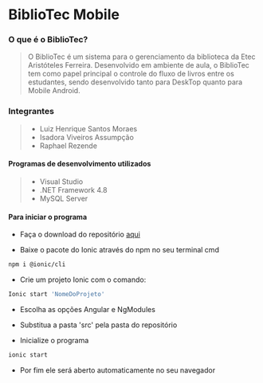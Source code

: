 # BiblioTec Mobile

### O que é o BiblioTec?

> O BiblioTec é um sistema para o gerenciamento da biblioteca da Etec Aristóteles Ferreira. Desenvolvido em ambiente de aula, o BiblioTec tem como papel principal o controle do fluxo de livros entre os estudantes, sendo desenvolvido tanto para DeskTop quanto para Mobile Android.

### Integrantes

> -   Luiz Henrique Santos Moraes
> -   Isadora Viveiros Assumpção
> -   Raphael Rezende

#### Programas de desenvolvimento utilizados

> -   Visual Studio
> -   .NET Framework 4.8
> -   MySQL Server

#### Para iniciar o programa 

-   Faça o download do repositório [aqui](https://github.com/JpedroSnts/ETECAFCPD/archive/refs/heads/main.zip)

-   Baixe o pacote do Ionic através do npm no seu terminal cmd
```sh
npm i @ionic/cli
```
-   Crie um projeto Ionic com o comando:
```sh
Ionic start 'NomeDoProjeto'
```

-  Escolha as opções Angular e NgModules

-  Substitua a pasta 'src' pela pasta do repositório
 
-   Inicialize o programa
```sh
ionic start
```

-   Por fim ele será aberto automaticamente no seu navegador

<br/>
